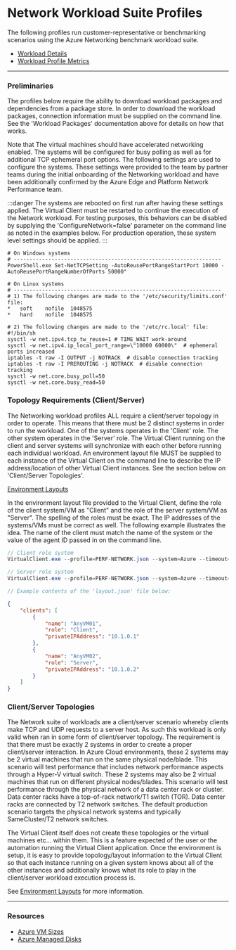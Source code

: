 ﻿# Network Workload Suite Profiles
The following profiles run customer-representative or benchmarking scenarios using the Azure Networking benchmark
workload suite.

* [Workload Details](./network-suite.md)  
* [Workload Profile Metrics](./network-suite-metrics.md)  


-----------------------------------------------------------------------

### Preliminaries
The profiles below require the ability to download workload packages and dependencies from a package store. In order to download the workload packages, connection information 
must be supplied on the command line. See the 'Workload Packages' documentation above for details on how that works.

Note that The virtual machines should have accelerated networking enabled. The systems will be configured for busy polling as well as for additional TCP ephemeral port options. The following settings 
are used to configure the systems. These settings were provided to the team by partner teams during the initial onboarding of the Networking workload and have been additionally confirmed by 
the Azure Edge and Platform Network Performance team.

:::danger
The systems are rebooted on first run after having these settings applied. The Virtual Client must be restarted to continue the execution of the Network workload. For testing purposes, this behaviors
can be disabled by supplying the 'ConfigureNetwork=false' parameter on the command line as noted in the examples below. For production operation, these system level settings should be applied.
:::


```
# On Windows systems
# ------------------------------------------------------------------
PowerShell.exe Set-NetTCPSetting -AutoReusePortRangeStartPort 10000 -AutoReusePortRangeNumberOfPorts 50000"

# On Linux systems
# ------------------------------------------------------------------
# 1) The following changes are made to the '/etc/security/limits.conf' file:
*   soft    nofile  1048575
*   hard    nofile  1048575

# 2) The following changes are made to the '/etc/rc.local' file:
#!/bin/sh
sysctl -w net.ipv4.tcp_tw_reuse=1 # TIME_WAIT work-around
sysctl -w net.ipv4.ip_local_port_range=\"10000 60000\"  # ephemeral ports increased
iptables -t raw -I OUTPUT -j NOTRACK  # disable connection tracking
iptables -t raw -I PREROUTING -j NOTRACK  # disable connection tracking
sysctl -w net.core.busy_poll=50
sysctl -w net.core.busy_read=50
```

### Topology Requirements (Client/Server)
The Networking workload profiles ALL require a client/server topology in order to operate. This means that there must be 2 distinct systems in order
to run the workload. One of the systems operates in the 'Client' role. The other system operates in the 'Server' role. The Virtual Client running on
the client and server systems will synchronize with each other before running each individual workload. An environment layout file MUST be supplied
to each instance of the Virtual Client on the command line to describe the IP address/location of other Virtual Client instances. See the section below 
on 'Client/Server Topologies'.

[Environment Layouts](../3-server-client/environment-layout.md)

In the environment layout file provided to the Virtual Client, define the role of the client system/VM as "Client" and the role of the server system/VM as "Server".
The spelling of the roles must be exact. The IP addresses of the systems/VMs must be correct as well. The following example illustrates the
idea. The name of the client must match the name of the system or the value of the agent ID passed in on the command line.



```csharp
// Client role system
VirtualClient.exe --profile=PERF-NETWORK.json --system=Azure --timeout=1440 --agentId=AnyVM01 --layoutPath=C:\any\path\to\layout.json

// Server role system
VirtualClient.exe --profile=PERF-NETWORK.json --system=Azure --timeout=1440 --agentId=AnyVM02 --layoutPath=C:\any\path\to\layout.json

// Example contents of the 'layout.json' file below:
```

```json
{
    "clients": [
        {
            "name": "AnyVM01",
            "role": "Client",
            "privateIPAddress": "10.1.0.1"
        },
        {
            "name": "AnyVM02",
            "role": "Server",
            "privateIPAddress": "10.1.0.2"
        }
    ]
}
```

### Client/Server Topologies
The Network suite of workloads are a client/server scenario whereby clients make TCP and UDP requests to a server host. As such this workload
is only valid when ran in some form of client/server topology. The requirement is that there must be exactly 2 systems in order to create a proper
client/server interaction. In Azure Cloud environments, these 2 systems may be 2 virtual machines that run on the same physical node/blade. This scenario
will test performance that includes network performance aspects through a Hyper-V virtual switch. These 2 systems may also be 2 virtual machines that
run on different physical nodes/blades. This scenario will test performance through the physical network of a data center rack or cluster. Data center
racks have a top-of-rack network/T1 switch (TOR). Data center racks are connected by T2 network switches. The default production scenario targets the
physical network systems and typically SameCluster/T2 network switches.

The Virtual Client itself does not create these topologies or the virtual machines etc... within them. This is a feature expected of the user or
the automation running the Virtual Client application. Once the environment is setup, it is easy to provide topology/layout information to the Virtual Client so that each
instance running on a given system knows about all of the other instances and additionally knows what its role to play in the client/server workload
execution process is.

See [Environment Layouts](../3-server-client/environment-layout.md) for more information.

-----------------------------------------------------------------------

### Resources
* [Azure VM Sizes](https://docs.microsoft.com/en-us/azure/virtual-machines/sizes)
* [Azure Managed Disks](https://azure.microsoft.com/en-us/pricing/details/managed-disks/)